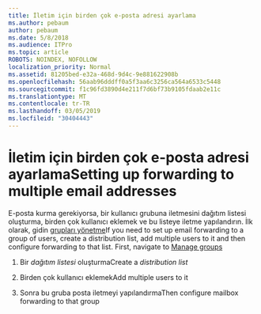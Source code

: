 ```yaml
---
title: İletim için birden çok e-posta adresi ayarlama
ms.author: pebaum
author: pebaum
ms.date: 5/8/2018
ms.audience: ITPro
ms.topic: article
ROBOTS: NOINDEX, NOFOLLOW
localization_priority: Normal
ms.assetid: 81205bed-e32a-468d-9d4c-9e881622908b
ms.openlocfilehash: 56aab96dddff0a5f3aa6c3256ca564a6533c5448
ms.sourcegitcommit: f1c96fd3890d4e211f7d6bf73b9105fdaab2e11c
ms.translationtype: MT
ms.contentlocale: tr-TR
ms.lasthandoff: 03/05/2019
ms.locfileid: "30404443"
---
```

# <a name="setting-up-forwarding-to-multiple-email-addresses"></a><span data-ttu-id="d51dd-102">İletim için birden çok e-posta adresi ayarlama</span><span class="sxs-lookup"><span data-stu-id="d51dd-102">Setting up forwarding to multiple email addresses</span></span>

<span data-ttu-id="d51dd-p101">E-posta kurma gerekiyorsa, bir kullanıcı grubuna iletmesini dağıtım listesi oluşturma, birden çok kullanıcı eklemek ve bu listeye iletme yapılandırın. İlk olarak, gidin [grupları yönetme](https://portal.office.com/adminportal/home#/groups)</span><span class="sxs-lookup"><span data-stu-id="d51dd-p101">If you need to set up email forwarding to a group of users, create a distribution list, add multiple users to it and then configure forwarding to that list. First, navigate to [Manage groups](https://portal.office.com/adminportal/home#/groups)</span></span>
  
1. <span data-ttu-id="d51dd-105">Bir *dağıtım listesi* oluşturma</span><span class="sxs-lookup"><span data-stu-id="d51dd-105">Create a  *distribution list*</span></span> 
    
2. <span data-ttu-id="d51dd-106">Birden çok kullanıcı eklemek</span><span class="sxs-lookup"><span data-stu-id="d51dd-106">Add multiple users to it</span></span>
    
3. <span data-ttu-id="d51dd-107">Sonra bu gruba posta iletmeyi yapılandırma</span><span class="sxs-lookup"><span data-stu-id="d51dd-107">Then configure mailbox forwarding to that group</span></span>
    

